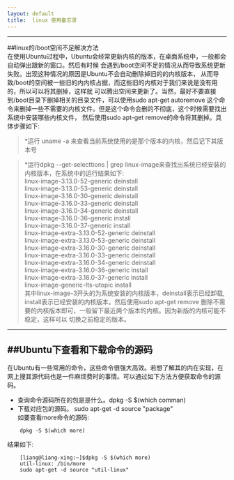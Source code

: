 ```yaml
---
layout: default
title:  linux 使用备忘录
---  
```

-----
##linux的/boot空间不足解决方法  
在使用Ubuntu过程中，Ubuntu会经常更新内核的版本，在桌面系统中，一般都会自动弹出跟新的窗口。然后有时候
会遇到/boot空间不足的情况从而导致系统更新失败。出现这种情况的原因是Ubuntu不会自动删除掉旧的的内核版本，
从而导致/boot的空间被一些旧的内内核占据，而这些旧的内核对于我们来说是没有用的，所以可以将其删掉，这样就
可以腾出空间来更新了。当然，最好不要直接到/boot目录下删掉相关的目录文件，可以使用sudo apt-get autoremove
这个命令来删掉一些不需要的内核文件。但是这个命令会删的不彻底，这个时候需要找出系统中安装哪些内核文件，
然后使用sudo apt-get remove的命令将其删掉。具体步骤如下:  
> *运行 uname -a 来查看当前系统使用的是那个版本的内核，然后记下其版本号  

> *运行dpkg --get-selecttions | grep linux-image来查找出系统已经安装的内核版本，在系统中的运行结果如下:  
> linux-image-3.13.0-52-generic         deinstall  
> linux-image-3.13.0-53-generic         deinstall  
> linux-image-3.16.0-30-generic         deinstall  
> linux-image-3.16.0-33-generic         deinstall  
> linux-image-3.16.0-34-generic         deinstall  
> linux-image-3.16.0-36-generic         install  
> linux-image-3.16.0-37-generic         install  
> linux-image-extra-3.13.0-52-generic       deinstall  
> linux-image-extra-3.13.0-53-generic       deinstall  
> linux-image-extra-3.16.0-30-generic       deinstall  
> linux-image-extra-3.16.0-33-generic       deinstall  
> linux-image-extra-3.16.0-34-generic       deinstall  
> linux-image-extra-3.16.0-36-generic       install  
> linux-image-extra-3.16.0-37-generic       install  
> linux-image-generic-lts-utopic            install  
> 其中linux-image-3开头的为系统安装的内核版本，deinstall表示已经卸载,
> install表示已经安装的内核版本。然后使用sudo apt-get remove 删除不需要的内核版本即可，一般留下最近两个版本的内核。因为新版的内核可能不稳定，这样可以
> 切换之前稳定的版本。  

---------  
##Ubuntu下查看和下载命令的源码  
----------  
在Ubuntu有一些常用的命令，这些命令很强大高效。若想了解其的内在实现，在网上搜其源代码也是一件麻烦费时的事情。可以通过如下方法方便获取命令的源码。  
+ 查询命令源码所在的包是是什么。dpkg -S $(which comman)  
+ 下载对应包的源码。 sudo apt-get -d source "package"  
如要查看more命令的源码:  
```
    dpkg -S $(which more)    

```  
结果如下:  
```  
    [liang@liang-xing:~]$dpkg -S $(which more)
    util-linux: /bin/more
    sudo apt-get -d source "util-linux"  

```    
